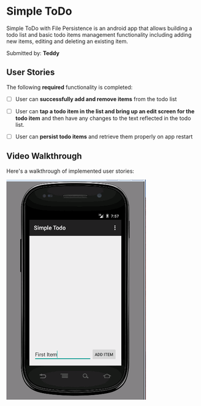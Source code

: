 # Simple ToDo
Simple ToDo with File Persistence is an android app that allows building a todo list and basic todo items management functionality including adding new items, editing and deleting an existing item.

Submitted by: **Teddy**

## User Stories

The following **required** functionality is completed:

* [ ] User can **successfully add and remove items** from the todo list
* [ ] User can **tap a todo item in the list and bring up an edit screen for the todo item** and then have any changes to the text reflected in the todo list.
* [ ] User can **persist todo items** and retrieve them properly on app restart


## Video Walkthrough 

Here's a walkthrough of implemented user stories:

<img src='videowalkthrough.gif' title='Simple ToDo Video Walkthrough' width='' alt='Video Walkthrough' />
